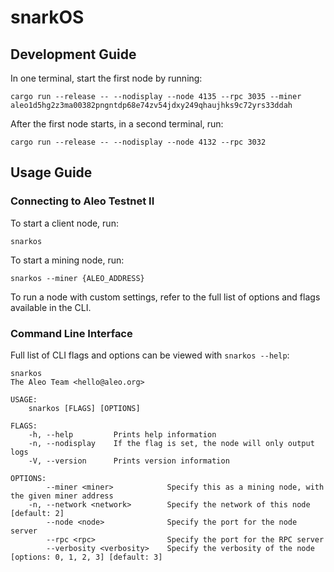 # snarkOS

## Development Guide

In one terminal, start the first node by running:
```
cargo run --release -- --nodisplay --node 4135 --rpc 3035 --miner aleo1d5hg2z3ma00382pngntdp68e74zv54jdxy249qhaujhks9c72yrs33ddah
```

After the first node starts, in a second terminal, run:
```
cargo run --release -- --nodisplay --node 4132 --rpc 3032
```

## Usage Guide

### Connecting to Aleo Testnet II

To start a client node, run:
```
snarkos
```

To start a mining node, run:
```
snarkos --miner {ALEO_ADDRESS}
```

To run a node with custom settings, refer to the full list of options and flags available in the CLI.

### Command Line Interface

Full list of CLI flags and options can be viewed with `snarkos --help`:

```
snarkos
The Aleo Team <hello@aleo.org>

USAGE:
    snarkos [FLAGS] [OPTIONS]

FLAGS:
    -h, --help         Prints help information
    -n, --nodisplay    If the flag is set, the node will only output logs
    -V, --version      Prints version information

OPTIONS:
        --miner <miner>            Specify this as a mining node, with the given miner address
    -n, --network <network>        Specify the network of this node [default: 2]
        --node <node>              Specify the port for the node server
        --rpc <rpc>                Specify the port for the RPC server
        --verbosity <verbosity>    Specify the verbosity of the node [options: 0, 1, 2, 3] [default: 3]
```
